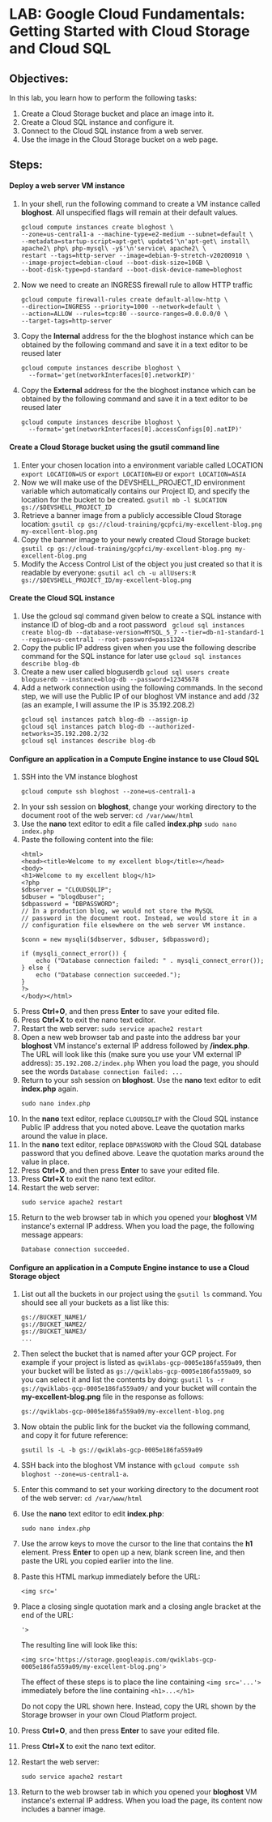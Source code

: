 # LAB: Google Cloud Fundamentals: Getting Started with Cloud Storage and Cloud SQL
## Objectives: 


In this lab, you learn how to perform the following tasks:

 1.   Create a Cloud Storage bucket and place an image into it.
 2.   Create a Cloud SQL instance and configure it.
 3.   Connect to the Cloud SQL instance from a web server.    
 4.   Use the image in the Cloud Storage bucket on a web page.
    
## Steps:
 #### Deploy a web server VM instance
 1. In your shell, run the following command to create a VM instance called **bloghost**. All unspecified flags will remain at their default values.

	```
	gcloud compute instances create bloghost \
	--zone=us-central1-a --machine-type=e2-medium --subnet=default \
	--metadata=startup-script=apt-get\ update$'\n'apt-get\ install\ apache2\ php\ php-mysql\ -y$'\n'service\ apache2\ \
	restart --tags=http-server --image=debian-9-stretch-v20200910 \
	--image-project=debian-cloud --boot-disk-size=10GB \
	--boot-disk-type=pd-standard --boot-disk-device-name=bloghost
	```
2.  Now we need to create an INGRESS firewall rule to allow HTTP traffic
	```
	gcloud compute firewall-rules create default-allow-http \
	--direction=INGRESS --priority=1000 --network=default \
	--action=ALLOW --rules=tcp:80 --source-ranges=0.0.0.0/0 \
	--target-tags=http-server
	```
3. Copy the **Internal** address for the the bloghost instance which can be obtained by the following command and save it in a text editor to be reused later
	```
	gcloud compute instances describe bloghost \
	  --format='get(networkInterfaces[0].networkIP)'
	```
4. Copy the **External** address for the the bloghost instance which can be obtained by the following command and save it in a text editor to be reused later
	```
	gcloud compute instances describe bloghost \
	  --format='get(networkInterfaces[0].accessConfigs[0].natIP)'
	```
 #### Create a Cloud Storage bucket using the gsutil command line
 1. Enter your chosen location into a environment variable called LOCATION
 ```export LOCATION=US```
 or
 ```export LOCATION=EU```
 or
 ```export LOCATION=ASIA```
 2. Now we will make use of the DEVSHELL_PROJECT_ID environment variable which automatically contains our Project ID, and specify the location for the bucket to be created.
```gsutil mb -l $LOCATION gs://$DEVSHELL_PROJECT_ID```
 3. Retrieve a banner image from a publicly accessible Cloud Storage location:
 ```gsutil cp gs://cloud-training/gcpfci/my-excellent-blog.png my-excellent-blog.png```
 4. Copy the banner image to your newly created Cloud Storage bucket:
  ```gsutil cp gs://cloud-training/gcpfci/my-excellent-blog.png my-excellent-blog.png```
  5. Modify the Access Control List of the object you just created so that it is readable by everyone:
  ```gsutil acl ch -u allUsers:R gs://$DEVSHELL_PROJECT_ID/my-excellent-blog.png```
  
#### Create the Cloud SQL instance
1. Use  the gcloud sql command given below to create a SQL instance with  instance ID of blog-db and a root password
``` gcloud sql instances create blog-db --database-version=MYSQL_5_7 --tier=db-n1-standard-1 --region=us-central1 --root-password=pass1324```
2. Copy the public IP address given when you use the following describe command for the SQL instance for later use
```gcloud sql instances describe blog-db```
3. Create a new user called bloguserdb
```gcloud sql users create bloguserdb --instance=blog-db --password=12345678```
4. Add a network connection using the following commands. In the second step, we will use the Public IP of our bloghost VM instance and add /32 (as an example, I will assume the IP is 35.192.208.2)
	```
	gcloud sql instances patch blog-db --assign-ip 
	gcloud sql instances patch blog-db --authorized-networks=35.192.208.2/32
	gcloud sql instances describe blog-db
	```
#### Configure an application in a Compute Engine instance to use Cloud SQL
1. SSH into the VM instance bloghost
	```
	gcloud compute ssh bloghost --zone=us-central1-a
	```
2. In your ssh session on **bloghost**, change your working directory to the document root of the web server:
```cd /var/www/html```
3. Use the **nano** text editor to edit a file called **index.php**
```sudo nano index.php```
4. Paste the following content into the file:
	```
	<html>
	<head><title>Welcome to my excellent blog</title></head>
	<body> 
	<h1>Welcome to my excellent blog</h1> 
	<?php 
	$dbserver = "CLOUDSQLIP"; 
	$dbuser = "blogdbuser"; 
	$dbpassword = "DBPASSWORD"; 
	// In a production blog, we would not store the MySQL 
	// password in the document root. Instead, we would store it in a 
	// configuration file elsewhere on the web server VM instance. 
	
	$conn = new mysqli($dbserver, $dbuser, $dbpassword);

	if (mysqli_connect_error()) { 
		echo ("Database connection failed: " . mysqli_connect_error()); 
	} else { 
		echo ("Database connection succeeded."); 
	} 
	?> 
	</body></html>
	```
5. Press **Ctrl+O**, and then press **Enter** to save your edited file.
6.  Press  **Ctrl+X**  to exit the nano text editor.
7. Restart the web server:
```sudo service apache2 restart```
8. Open a new web browser tab and paste into the address bar your **bloghost** VM instance's external IP address followed by **/index.php**. The URL will look like this (make sure you use your VM external IP address):
```35.192.208.2/index.php```
When you load the page, you should see the words `Database connection failed: ...`
9.  Return to your ssh session on  **bloghost**. Use the  **nano**  text editor to edit  **index.php**  again.
	```
	sudo nano index.php
	```
10.  In the  **nano**  text editor, replace  `CLOUDSQLIP`  with the Cloud SQL instance Public IP address that you noted above. Leave the quotation marks around the value in place.
11.  In the  **nano**  text editor, replace  `DBPASSWORD`  with the Cloud SQL database password that you defined above. Leave the quotation marks around the value in place.
12.  Press  **Ctrl+O**, and then press  **Enter**  to save your edited file.
13.  Press  **Ctrl+X**  to exit the nano text editor.
14.  Restart the web server:
		```
		sudo service apache2 restart
		```
15.  Return to the web browser tab in which you opened your  **bloghost**  VM instance's external IP address. When you load the page, the following message appears:
		```
		Database connection succeeded.
		```
#### Configure an application in a Compute Engine instance to use a Cloud Storage object
1. List out all the buckets in our project using the `gsutil ls` command. You should see all your buckets as a list like this:
	```
	gs://BUCKET_NAME1/
	gs://BUCKET_NAME2/
	gs://BUCKET_NAME3/
	...
	```
2. Then select the bucket that is named after your GCP project. For example if your project is listed as `qwiklabs-gcp-0005e186fa559a09`, then your bucket will be listed as `gs://qwiklabs-gcp-0005e186fa559a09`, so you can select it and list the contents by doing:
```gsutil ls -r gs://qwiklabs-gcp-0005e186fa559a09/```
and your bucket will contain the **my-excellent-blog.png** file in the response as follows:
	```
	gs://qwiklabs-gcp-0005e186fa559a09/my-excellent-blog.png
	```
3. Now obtain the public link for the bucket via the following command, and copy it for future reference:
	```
	gsutil ls -L -b gs://qwiklabs-gcp-0005e186fa559a09
	```
4. SSH back into the bloghost VM instance with `gcloud compute ssh bloghost --zone=us-central1-a`.
5. Enter this command to set your working directory to the document root of the web server:
```cd /var/www/html```
6.  Use the  **nano**  text editor to edit  **index.php**:
	```
	sudo nano index.php
	```
7.  Use the arrow keys to move the cursor to the line that contains the  **h1**  element. Press  **Enter**  to open up a new, blank screen line, and then paste the URL you copied earlier into the line.
8.  Paste this HTML markup immediately before the URL:
	```
	<img src='
	```
9.  Place a closing single quotation mark and a closing angle bracket at the end of the URL:
	```
	'>
	```
	The resulting line will look like this:
	```
	<img src='https://storage.googleapis.com/qwiklabs-gcp-0005e186fa559a09/my-excellent-blog.png'>
	```
	The effect of these steps is to place the line containing  `<img src='...'>`  immediately before the line containing  `<h1>...</h1>`

	Do not copy the URL shown here. Instead, copy the URL shown by the Storage browser in your own Cloud Platform project.
10.  Press  **Ctrl+O**, and then press  **Enter**  to save your edited file.
11.  Press  **Ctrl+X**  to exit the nano text editor.
12.  Restart the web server:
		```
		sudo service apache2 restart
		```
13.  Return to the web browser tab in which you opened your  **bloghost**  VM instance's external IP address. When you load the page, its content now includes a banner image.